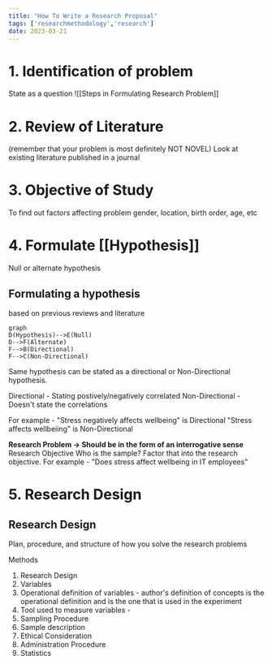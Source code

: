 ```yaml
---
title: "How To Write a Research Proposal"
tags: ['researchmethodology','research']
date: 2023-03-21 
---
```


# 1. Identification of problem
State as a question
![[Steps in Formulating Research Problem]]

# 2. Review of Literature
(remember that your problem is most definitely NOT NOVEL)
Look at existing literature published in a journal 

# 3. **Objective of Study**
To find out factors affecting problem 
gender, location, birth order, age, etc

# 4. **Formulate [[Hypothesis]]**
Null or alternate hypothesis 

## Formulating a hypothesis 
based on previous reviews and literature 

```mermaid
graph
D(Hypothesis)-->E(Null)
D-->F(Alternate)
F-->B(Directional)
F-->C(Non-Directional)
```


Same hypothesis can be stated as a directional or Non-Directional hypothesis. 

Directional - Stating postively/negatively correlated 
Non-Directional - Doesn't state the correlations

For example - "Stress negatively affects wellbeing" is Directional 
"Stress affects wellbeiing" is Non-Directional 
 

**Research Problem -> Should be in the form of an interrogative sense**
Research Objective 
Who is the sample? Factor that into the research objective.
For example - "Does stress affect wellbeing in IT employees"


# 5. Research Design 
## Research Design
Plan, procedure, and structure of how you solve the research problems 

Methods 
1. Research Design 
2. Variables
3. Operational definition of variables - author's definition of concepts is the operational definition and is the one that is used in the experiment 
4. Tool used to measure variables  -                                   
5. Sampling Procedure 
6. Sample description
7. Ethical Consideration
8. Administration Procedure 
9. Statistics

 